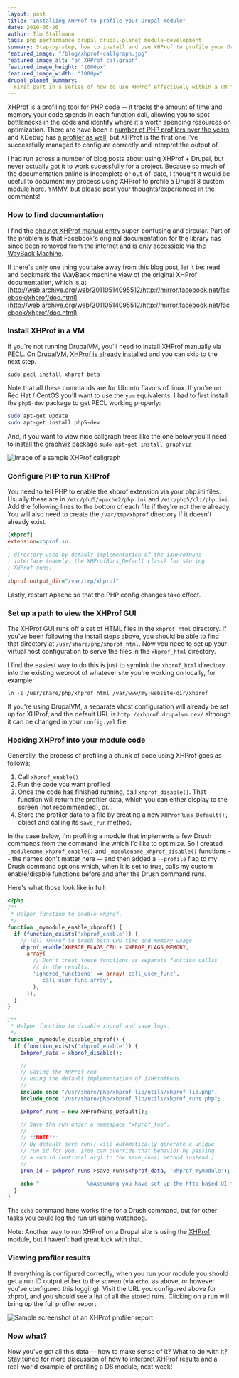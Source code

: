 ```yaml
---
layout: post
title: "Installing XHProf to profile your Drupal module"
date: 2016-05-26
author: Tim Stallmann
tags: php performance drupal drupal-planet module-development
summary: Step-by-step, how to install and use XHProf to profile your Drupal module.
featured_image: "/blog/xhprof-callgraph.jpg"
featured_image_alt: "an XHProf callgraph"
featured_image_height: "1000px"
featured_image_width: "1000px"
drupal_planet_summary:
  First part in a series of how to use XHProf effectively within a VM for a Drupal website.
---
```


XHProf is a profiling tool for PHP code -- it tracks the amount of time and memory your code spends in each function call, allowing you to spot bottlenecks in the code and identify where it's worth spending resources on optimization. There are have been a [number of PHP profilers over the years](http://www.linuxjournal.com/article/7213), and XDebug has [a profiler as well](https://xdebug.org/docs/profiler), but XHProf is the first one I've successfully managed to configure correctly and interpret the output of.

I had run across a number of blog posts about using XHProf + Drupal, but never actually got it to work sucessfully for a project. Because so much of the documentation online is incomplete or out-of-date, I thought it would be useful to document my process using XHProf to profile a Drupal 8 custom module here. YMMV, but please post your thoughts/experiences in the comments!

### How to find documentation

I find the [php.net XHProf manual entry](http://php.net/manual/en/book.xhprof.php) super-confusing and circular. Part of the problem is that Facebook's original documentation for the library has since been removed from the internet and is only accessible via [the WayBack Machine](http://web.archive.org).

If there's only one thing you take away from this blog post, let it be: read and bookmark the WayBack machine view of the original XHProf documentation, which is at [http://web.archive.org/web/20110514095512/http://mirror.facebook.net/facebook/xhprof/doc.html](http://web.archive.org/web/20110514095512/http://mirror.facebook.net/facebook/xhprof/doc.html).

### Install XHProf in a VM

If you're not running DrupalVM, you'll need to install XHProf manually via [PECL](https://pecl.php.net/). On [DrupalVM](http://docs.drupalvm.com/en/latest/), [XHProf is already installed](http://docs.drupalvm.com/en/latest/extras/profile-code/#xhprof) and you can skip to the next step.

`sudo pecl install xhprof-beta`

 Note that all these commands are for Ubuntu flavors of linux. If you're on Red Hat / CentOS you'll want to use the `yum` equivalents. I had to first install the `php5-dev` package to get PECL working properly:

```bash
sudo apt-get update
sudo apt-get install php5-dev
```

And, if you want to view nice callgraph trees like the one below you'll need to install the graphviz package `sudo apt-get install graphviz`

<img src="/assets/img/blog/xhprof-callgraph.jpg" alt="Image of a sample XHProf callgraph">

### Configure PHP to run XHProf

You need to tell PHP to enable the xhprof extension via your php.ini files. Usually these are in `/etc/php5/apache2/php.ini` and `/etc/php5/cli/php.ini`. Add the following lines to the bottom of each file if they're not there already. You will also need to create the `/var/tmp/xhprof` directory if it doesn't already exist.

```ini
[xhprof]
extension=xhprof.so
;
; directory used by default implementation of the iXHProfRuns
; interface (namely, the XHProfRuns_Default class) for storing
; XHProf runs.
;
xhprof.output_dir="/var/tmp/xhprof"
```

Lastly, restart Apache so that the PHP config changes take effect.

### Set up a path to view the XHProf GUI

The XHProf GUI runs off a set of HTML files in the `xhprof_html` directory. If you've been following the install steps above, you should be able to find that directory at `/usr/share/php/xhprof_html`. Now you need to set up your virtual host configuration to serve the files in the `xhprof_html` directory.

I find the easiest way to do this is just to symlink the `xhprof_html` directory into the existing webroot of whatever site you're working on locally, for example:

`ln -s /usr/share/php/xhprof_html /var/www/my-website-dir/xhprof`

If you're using DrupalVM, a separate vhost configuration will already be set up for XHProf, and the default URL is `http://xhprof.drupalvm.dev/` although it can be changed in your `config.yml` file.

### Hooking XHProf into your module code

Generally, the process of profiling a chunk of code using XHProf goes as follows:

1. Call `xhprof_enable()`
2. Run the code you want profiled
3. Once the code has finished running, call `xhprof_disable()`. That function will return the profiler data, which you can either display to the screen (not recommended), or...
4. Store the profiler data to a file by creating a new `XHProfRuns_Default();` object and calling its `save_run` method.

In the case below, I'm profiling a module that implements a few Drush commands from the command line which I'd like to optimize. So I created `_modulename_xhprof_enable()` and `_modulename_xhprof_disable()` functions -- the names don't matter here -- and then added a `--profile` flag to my Drush command options which, when it is set to true, calls my custom enable/disable functions before and after the Drush command runs.

Here's what those look like in full:

```php
<?php
/**
 * Helper function to enable xhprof.
 */
function _mymodule_enable_xhprof() {
  if (function_exists('xhprof_enable')) {
    // Tell XHProf to track both CPU time and memory usage
    xhprof_enable(XHPROF_FLAGS_CPU + XHPROF_FLAGS_MEMORY,
      array(
        // Don't treat these functions as separate function callss
        // in the results.
        'ignored_functions' => array('call_user_func',
          'call_user_func_array',
        ),
      ));
  }
}

/**
 * Helper function to disable xhprof and save logs.
 */
function _mymodule_disable_xhprof() {
  if (function_exists('xhprof_enable')) {
    $xhprof_data = xhprof_disable();

    //
    // Saving the XHProf run
    // using the default implementation of iXHProfRuns.
    //
    include_once "/usr/share/php/xhprof_lib/utils/xhprof_lib.php";
    include_once "/usr/share/php/xhprof_lib/utils/xhprof_runs.php";

    $xhprof_runs = new XHProfRuns_Default();

    // Save the run under a namespace "xhprof_foo".
    //
    // **NOTE**:
    // By default save_run() will automatically generate a unique
    // run id for you. [You can override that behavior by passing
    // a run id (optional arg) to the save_run() method instead.]
    // .
    $run_id = $xhprof_runs->save_run($xhprof_data, 'xhprof_mymodule');

    echo "---------------\nAssuming you have set up the http based UI for \nXHProf at some address, you can view run at \nhttp://mywebsiteurl.dev/xhprof/index.php?run=$run_id&source=xhprof_mymodule\n---------------\n";
  }
}
```

The `echo` command here works fine for a Drush command, but for other tasks you could log the run url using watchdog.

Note: Another way to run XHProf on a Drupal site is using the [XHProf](https://www.drupal.org/project/xhprof) module, but I haven't had great luck with that.

### Viewing profiler results

If everything is configured correctly, when you run your module you should get a run ID output either to the screen (via `echo`, as above, or however you've configured this logging). Visit the URL you configured above for xhprof, and you should see a list of all the stored runs. Clicking on a run will bring up the full profiler report.

<img src="/assets/img/blog/xhprof-screenshot.jpg" alt="Sample screenshot of an XHProf profiler report">

### Now what?

Now you've got all this data -- how to make sense of it? What to do with it? Stay tuned for more discussion of how to interpret XHProf results and a real-world example of profiling a D8 module, next week!



